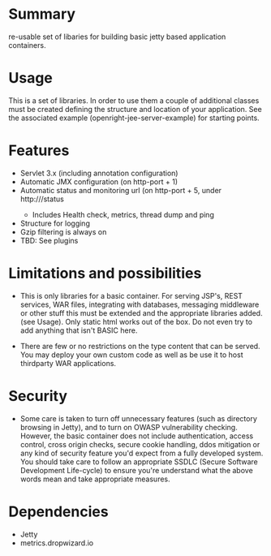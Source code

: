 # Summary

re-usable set of libaries for building basic jetty based application containers.

# Usage
This is a set of libraries.  In order to use them a couple of additional classes must be created defining the structure and location of your application.  See the associated example (openright-jee-server-example) for starting points.

# Features
- Servlet 3.x (including annotation configuration)
- Automatic JMX configuration (on http-port + 1)
- Automatic status and monitoring url (on http-port + 5, under http://<host>/status
  - Includes Health check, metrics, thread dump and ping 
- Structure for logging
- Gzip filtering is always on
- TBD:  See plugins

# Limitations and possibilities
- This is only libraries for a basic container.  For serving JSP's, REST services, WAR files, integrating with databases, messaging middleware or other stuff this must be extended and the appropriate libraries added. (see Usage). Only static html works out of the box.  Do not even try to add anything that isn't BASIC here. 

- There are few or no restrictions on the type content that can be served.  You may deploy your own custom code as well as be use it to host thirdparty WAR applications.

# Security
- Some care is taken to turn off unnecessary features (such as directory browsing in Jetty), and to turn on OWASP vulnerability checking.  However, the basic container does not include authentication, access control, cross origin checks, secure cookie handling, ddos mitigation or any kind of security feature you'd expect from a fully developed system.  You should take care to follow an appropriate SSDLC (Secure Software Development Life-cycle) to ensure you're understand what the above words mean and take appropriate measures.

# Dependencies
- Jetty
- metrics.dropwizard.io
